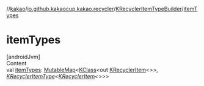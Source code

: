 //[kakao](../../../index.md)/[io.github.kakaocup.kakao.recycler](../index.md)/[KRecyclerItemTypeBuilder](index.md)/[itemTypes](item-types.md)



# itemTypes  
[androidJvm]  
Content  
val [itemTypes](item-types.md): [MutableMap](https://kotlinlang.org/api/latest/jvm/stdlib/kotlin.collections/-mutable-map/index.html)<[KClass](https://kotlinlang.org/api/latest/jvm/stdlib/kotlin.reflect/-k-class/index.html)<out [KRecyclerItem](../-k-recycler-item/index.md)<*>>, [KRecyclerItemType](../-k-recycler-item-type/index.md)<[KRecyclerItem](../-k-recycler-item/index.md)<*>>>  



